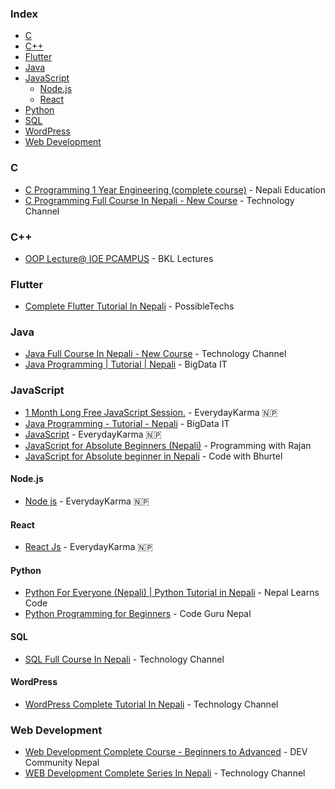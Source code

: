 ### Index

* [C](#c)
* [C++](#cpp)
* [Flutter](#flutter)
* [Java](#java)
* [JavaScript](#javascript)
    * [Node.js](#nodejs)
    * [React](#react)
* [Python](#python)
* [SQL](#sql)
* [WordPress](#wordpress)
* [Web Development](#web_development)


### C

* [C Programming 1 Year Engineering (complete course)](https://www.youtube.com/playlist?list=PLyTjtAH-y1X-18oDItO59hvDTq1IDTM5I) - Nepali Education
* [C Programming Full Course In Nepali - New Course](https://www.youtube.com/watch?v=7WH8C48UNDU&list=PL2OJkQtHPRicxyldFGNJRRG4WwNe0Kjqe&index=3) - Technology Channel


### <a id="cpp"></a>C++

* [OOP Lecture@ IOE PCAMPUS](https://www.youtube.com/playlist?list=PLDdqAl5wWxmQk2RbqSsBrJAr7YUezu_sZ) - BKL Lectures


### Flutter

* [Complete Flutter Tutorial In Nepali](https://www.youtube.com/playlist?list=PLHVfxywAyZ5KAO618EKdGTJ4zJAGFeIYh) - PossibleTechs


### Java

* [Java Full Course In Nepali - New Course](https://www.youtube.com/watch?v=56Cc-DT66Bc&t=2626s) - Technology Channel
* [Java Programming \| Tutorial \| Nepali](https://www.youtube.com/playlist?list=PLmZYUigljiyc-tf7oMmM-s832ibhGxTpT) - BigData IT



### JavaScript

* [1 Month Long Free JavaScript Session.](https://www.youtube.com/playlist?list=PLckS_N3kOwFEpcaJ8FZ0dsEkmxg6NXd7A) - EverydayKarma 🇳🇵
* [Java Programming - Tutorial - Nepali](https://www.youtube.com/playlist?list=PLmZYUigljiyc-tf7oMmM-s832ibhGxTpT) - BigData IT
* [JavaScript](https://www.youtube.com/playlist?list=PLckS_N3kOwFH-GCqCd6i-vPo-Z75DcOnc) - EverydayKarma 🇳🇵
* [JavaScript for Absolute Beginners (Nepali)](https://www.youtube.com/playlist?list=PLUYR0rHgTK0XygpL3f1-9srFNoxcJA7J8) - Programming with Rajan
* [JavaScript for Absolute beginner in Nepali](https://www.youtube.com/playlist?list=PLXbNCt66dIJFk9gGB49ldr6XpzLLhpt-V) - Code with Bhurtel


#### Node.js

* [Node js](https://www.youtube.com/playlist?list=PLckS_N3kOwFEJnIy0PG0zU6XjUOBGkW9x) - EverydayKarma 🇳🇵


#### React

* [React Js](https://www.youtube.com/playlist?list=PLckS_N3kOwFHhFEmcRs8jvX7xFaRFI4H1) - EverydayKarma 🇳🇵


#### Python

* [Python For Everyone (Nepali) \| Python Tutorial in Nepali](https://www.youtube.com/playlist?list=PLdotwI6PELzxZYpFoQEM6ZD3Zm5LpZMYd) - Nepal Learns Code
* [Python Programming for Beginners](https://www.youtube.com/playlist?list=PL5JWhQjeWNq2_NJSM-9QdtCU8U--liTdO) - Code Guru Nepal


#### SQL

* [SQL Full Course In Nepali](https://www.youtube.com/watch?v=Lt52pYaoSR8&list=PL2OJkQtHPRicxyldFGNJRRG4WwNe0Kjqe&index=2) - Technology Channel


#### WordPress

* [WordPress Complete Tutorial In Nepali](https://www.youtube.com/playlist?list=PL2OJkQtHPRie2xyBApANdVp_LUz4v7xIG) - Technology Channel


### Web Development

* [Web Development Complete Course - Beginners to Advanced](https://www.youtube.com/playlist?list=PL6wQiTZpOuaAqyL_RI-o9M6o2JO0jh_5R) - DEV Community Nepal
* [WEB Development Complete Series In Nepali](https://www.youtube.com/playlist?list=PL2OJkQtHPRiejkQq4IX6Vf0NXbeEiQGIt) - Technology Channel


